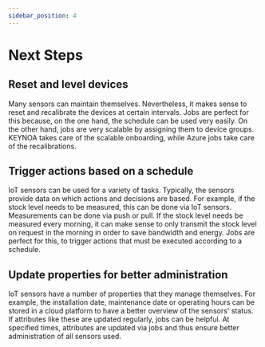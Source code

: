 ```yaml
---
sidebar_position: 4
---
```


# Next Steps

## Reset and level devices

Many sensors can maintain themselves. 
Nevertheless, it makes sense to reset and recalibrate the devices at certain intervals. 
Jobs are perfect for this because, on the one hand, the schedule can be used very easily. 
On the other hand, jobs are very scalable by assigning them to device groups. 
KEYNOA takes care of the scalable onboarding, while Azure jobs take care of the recalibrations. 


## Trigger actions based on a schedule

IoT sensors can be used for a variety of tasks. Typically, the sensors provide data on which actions and decisions are based. 
For example, if the stock level needs to be measured, this can be done via IoT sensors. 
Measurements can be done via push or pull. 
If the stock level needs be measured every morning, it can make sense to only transmit the stock level on request in the morning in order to save bandwidth and energy. 
Jobs are perfect for this, to trigger actions that must be executed according to a schedule.


## Update properties for better administration

IoT sensors have a number of properties that they manage themselves. 
For example, the installation date, maintenance date or operating hours can be stored in a cloud platform to have a better overview of the sensors' status. 
If attributes like these are updated regularly, jobs can be helpful. 
At specified times, attributes are updated via jobs and thus ensure better administration of all sensors used.